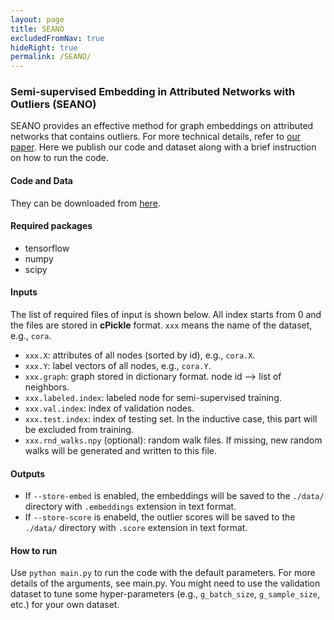 ```yaml
---
layout: page
title: SEANO
excludedFromNav: true
hideRight: true
permalink: /SEANO/
---
```


### Semi-supervised Embedding in Attributed Networks with Outliers (SEANO)
SEANO provides an effective method for graph embeddings on attributed networks that contains outliers.
For more technical details, refer to [our paper](https://arxiv.org/pdf/1703.08100.pdf). Here we publish our
code and dataset along with a brief instruction on how to run the code.

#### Code and Data
They can be downloaded from [here]().

#### Required packages
* tensorflow
* numpy
* scipy


#### Inputs
The list of required files of input is shown below. All index starts from 0 and the files are stored in **cPickle** format.
`xxx` means the name of the dataset, e.g., `cora`.
- `xxx.X`: attributes of all nodes (sorted by id), e.g., `cora.X`.
- `xxx.Y`: label vectors of all nodes, e.g., `cora.Y`.
- `xxx.graph`: graph stored in dictionary format. node id --> list of neighbors.
- `xxx.labeled.index`: labeled node for semi-supervised training.
- `xxx.val.index`: index of validation nodes.
- `xxx.test.index`: index of testing set. In the inductive case, this part will be excluded from training.
- `xxx.rnd_walks.npy` (optional): random walk files. If missing, new random walks will be generated and written to this file.

#### Outputs
* If `--store-embed` is enabled, the embeddings will be saved to the `./data/` directory with `.embeddings` extension in text format.
* If `--store-score` is enabeld, the outlier scores will be saved to the `./data/` directory with `.score` extension in text format.


#### How to run
Use `python main.py` to run the code with the default parameters. For more details of the arguments, see main.py. 
You might need to use the validation dataset to tune some hyper-parameters (e.g., `g_batch_size`, `g_sample_size`, etc.) 
for your own dataset.
